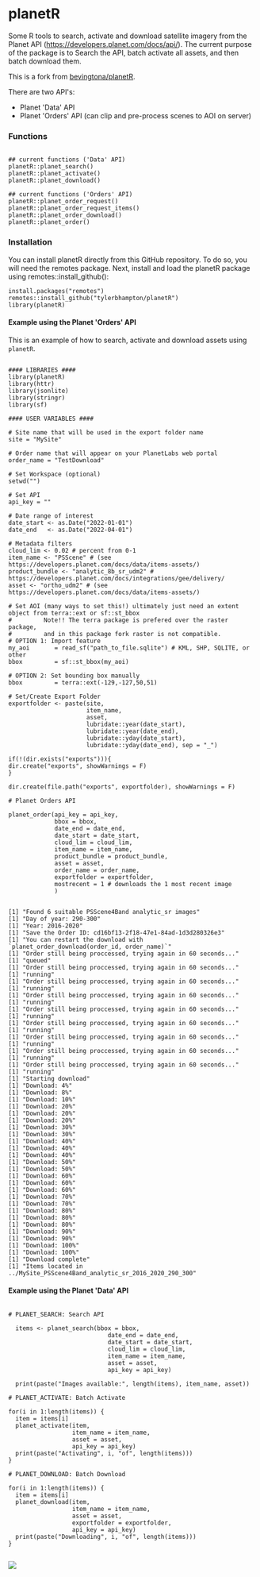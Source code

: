 # planetR

Some R tools to search, activate and download satellite imagery from the Planet API (https://developers.planet.com/docs/api/). The current purpose of the package is to Search the API, batch activate all assets, and then batch download them. 

This is a fork from [bevingtona/planetR](https://github.com/bevingtona/planetR).

There are two API's: 
- Planet 'Data' API
- Planet 'Orders' API (can clip and pre-process scenes to AOI on server)

### Functions

```{r functions}

## current functions ('Data' API)
planetR::planet_search()
planetR::planet_activate()
planetR::planet_download()

## current functions ('Orders' API)
planetR::planet_order_request()
planetR::planet_order_request_items()
planetR::planet_order_download()
planetR::planet_order()

```

### Installation

You can install planetR directly from this GitHub repository. To do so, you will need the remotes package. Next, install and load the planetR package using remotes::install_github():

```{r installation}
install.packages("remotes")
remotes::install_github("tylerbhampton/planetR")
library(planetR)
```

#### Example using the Planet 'Orders' API

This is an example of how to search, activate and download assets using `planetR`.

```{r example}

#### LIBRARIES ####
library(planetR)
library(httr)
library(jsonlite)
library(stringr)
library(sf)

#### USER VARIABLES ####

# Site name that will be used in the export folder name
site = "MySite"

# Order name that will appear on your PlanetLabs web portal
order_name = "TestDownload"

# Set Workspace (optional)
setwd("")

# Set API
api_key = "" 

# Date range of interest
date_start <- as.Date("2022-01-01")
date_end   <- as.Date("2022-04-01")

# Metadata filters
cloud_lim <- 0.02 # percent from 0-1
item_name <- "PSScene" # (see https://developers.planet.com/docs/data/items-assets/)
product_bundle <- "analytic_8b_sr_udm2" # https://developers.planet.com/docs/integrations/gee/delivery/
asset <- "ortho_udm2" # (see https://developers.planet.com/docs/data/items-assets/)

# Set AOI (many ways to set this!) ultimately just need an extent object from terra::ext or sf::st_bbox
#         Note!! The terra package is prefered over the raster package, 
#         and in this package fork raster is not compatible.
# OPTION 1: Import feature
my_aoi       = read_sf("path_to_file.sqlite") # KML, SHP, SQLITE, or other
bbox         = sf::st_bbox(my_aoi)

# OPTION 2: Set bounding box manually
bbox         = terra::ext(-129,-127,50,51)

# Set/Create Export Folder
exportfolder <- paste(site,
                      item_name, 
                      asset, 
                      lubridate::year(date_start),
                      lubridate::year(date_end),  
                      lubridate::yday(date_start),  
                      lubridate::yday(date_end), sep = "_")

if(!(dir.exists("exports"))){
dir.create("exports", showWarnings = F)
}

dir.create(file.path("exports", exportfolder), showWarnings = F)

# Planet Orders API

planet_order(api_key = api_key, 
             bbox = bbox, 
             date_end = date_end,
             date_start = date_start,
             cloud_lim = cloud_lim, 
             item_name = item_name, 
             product_bundle = product_bundle,
             asset = asset,
             order_name = order_name,
             exportfolder = exportfolder,
             mostrecent = 1 # downloads the 1 most recent image
             )
             

[1] "Found 6 suitable PSScene4Band analytic_sr images"
[1] "Day of year: 290-300"
[1] "Year: 2016-2020"
[1] "Save the Order ID: cd16bf13-2f18-47e1-84ad-1d3d280326e3"
[1] "You can restart the download with `planet_order_download(order_id, order_name)`"
[1] "Order still being proccessed, trying again in 60 seconds..."
[1] "queued"
[1] "Order still being proccessed, trying again in 60 seconds..."
[1] "running"
[1] "Order still being proccessed, trying again in 60 seconds..."
[1] "running"
[1] "Order still being proccessed, trying again in 60 seconds..."
[1] "running"
[1] "Order still being proccessed, trying again in 60 seconds..."
[1] "running"
[1] "Order still being proccessed, trying again in 60 seconds..."
[1] "running"
[1] "Order still being proccessed, trying again in 60 seconds..."
[1] "running"
[1] "Order still being proccessed, trying again in 60 seconds..."
[1] "running"
[1] "Order still being proccessed, trying again in 60 seconds..."
[1] "running"
[1] "Starting download"
[1] "Download: 4%"
[1] "Download: 8%"
[1] "Download: 10%"
[1] "Download: 20%"
[1] "Download: 20%"
[1] "Download: 20%"
[1] "Download: 30%"
[1] "Download: 30%"
[1] "Download: 40%"
[1] "Download: 40%"
[1] "Download: 40%"
[1] "Download: 50%"
[1] "Download: 50%"
[1] "Download: 60%"
[1] "Download: 60%"
[1] "Download: 60%"
[1] "Download: 70%"
[1] "Download: 70%"
[1] "Download: 80%"
[1] "Download: 80%"
[1] "Download: 80%"
[1] "Download: 90%"
[1] "Download: 90%"
[1] "Download: 100%"
[1] "Download: 100%"
[1] "Download complete"
[1] "Items located in ../MySite_PSScene4Band_analytic_sr_2016_2020_290_300"

```

#### Example using the Planet 'Data' API

```{r example_v1}

# PLANET_SEARCH: Search API

  items <- planet_search(bbox = bbox,
                            date_end = date_end,
                            date_start = date_start,
                            cloud_lim = cloud_lim,
                            item_name = item_name,
                            asset = asset,
                            api_key = api_key)
              
  print(paste("Images available:", length(items), item_name, asset))

# PLANET_ACTIVATE: Batch Activate 

for(i in 1:length(items)) {
  item = items[i]
  planet_activate(item,
                  item_name = item_name,
                  asset = asset,
                  api_key = api_key)
  print(paste("Activating", i, "of", length(items)))
}

# PLANET_DOWNLOAD: Batch Download 

for(i in 1:length(items)) {
  item = items[i]
  planet_download(item,
                  item_name = item_name,
                  asset = asset,
                  exportfolder = exportfolder,
                  api_key = api_key)
  print(paste("Downloading", i, "of", length(items)))
}
  
```
![](images/download_example.png)

